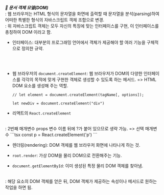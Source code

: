 ***📌 문서 객체 모델(DOM)*** <br>
: 웹 브라우저는 HTML 형식의 문자열을 화면에 출력할 때 문자열을 분석(parsing)하여 어떠한 특별한 형식의 자바스크립트 객체 조합으로 변경. <br>
: 위 자바스크립트 객체는 모두 자신의 특징에 맞는 인터페이스를 구현, 이 인터페이스를 총칭하여 DOM 이라고 함.

- 인터페이스: 대부분의 프로그래밍 언어에서 객체가 제공해야 할 여러 기능을 구체적으로 정의한 규약.

<br><br>

- 웹 브라우저의 `document.createElement`: 웹 브라우저가 DOM의 다양한 인터페이스를 각각의 목적에 맞게 구현한 객체로 생성할 수 있도록 하는 메서드. => HTML DOM 요소를 생성해 주는 역할.
    ```tsx
    // let element = document.createElement(tagName[, options]);

    let newDiv = document.createElement("div")
    ```

- 리액트의 `React.createElement`<br>
<br>
: 2번째 매개변수 props 변수 이름 뒤에 ?가 붙어 있으므로 생략 가능. => 선택 매개변수
    ```tsx
    const p = React.createElement('p')
    ```


- 렌더링(rendering): DOM 객체를 웹 브라우저 화면에 나타나게 하는 것.
- `root.render`: 가상 DOM을 물리 DOM으로 전환해주는 기능.

- `document.getElementById`: 이미 생성된 특정 물리 DOM 객체를 찾아냄.
<br>
: 해당 요소의 DOM 객체를 얻은 뒤, DOM 객체가 제공하는 속성이나 메서드로 원하는 작업을 하면 됨.
